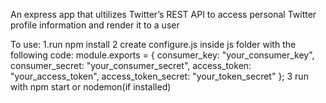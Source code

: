 An express app that ultilizes Twitter’s REST API to access personal Twitter profile information and render it to a user

To use: 1.run npm install
        2 create configure.js inside js folder with the following code:
          module.exports = {
            consumer_key: "your_consumer_key",
            consumer_secret: "your_consumer_secret",
            access_token: "your_access_token",
            access_token_secret: "your_token_secret"
          };
        3 run with npm start or nodemon(if installed)
